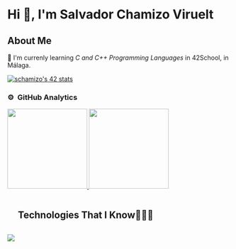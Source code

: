 # Hi 👋, I'm Salvador Chamizo Viruelt

## About Me

🌱 I'm currenly learning *C and C++ Programming Languages* in 42School, in Málaga.  

<a href="https://github.com/oakoudad/badge42"><img src="https://badge.mediaplus.ma/greenbinary/schamizo?1337Badge=off&UM6P=off" alt="schamizo's 42 stats" /></a>
<!--
**SalvadorChamizo/SalvadorChamizo** is a ✨ _special_ ✨ repository because its `README.md` (this file) appears on your GitHub profile.

Here are some ideas to get you started:

- 🔭 I’m currently working on ...
- 🌱 I’m currently learning ...
- 👯 I’m looking to collaborate on ...
- 🤔 I’m looking for help with ...
- 💬 Ask me about ...
- 📫 How to reach me: ...
- 😄 Pronouns: ...
- ⚡ Fun fact: ...
-->

### ⚙️ &nbsp;GitHub Analytics

<p>
<a href="https://github.com/SalvadorChamizo">
  <img height="180em" src="https://github-readme-stats-eight-theta.vercel.app/api?username=SalvadorChamizo&show_icons=true&theme=algolia&include_all_commits=true&count_private=true"/>
  <img height="180em" src="https://github-readme-stats-eight-theta.vercel.app/api/top-langs/?username=SalvadorChamizo&layout=compact&langs_count=8&theme=algolia"/>
</a>
</p>

<!--h1 without bottom border-->
<div id="user-content-toc">
  <ul>
    <summary><h2 style="display: inline-block">Technologies That I Know👨🏻‍💻</h2></summary>
  </ul>
</div>
<!--tech stack icons-->
<p>
  <a href="https://skillicons.dev">
    <img src="https://skillicons.dev/icons?i=c,c++,git,github,ai,ps,vim,vscode,gmail,discord&perline=14" />
  </a>
</p>
